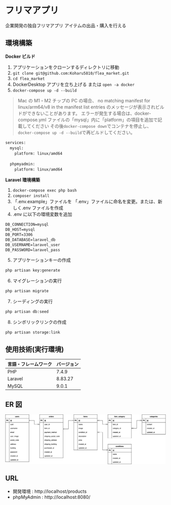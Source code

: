 # フリマアプリ

企業開発の独自フリマアプリ
アイテムの出品・購入を行える

## 環境構築

**Docker ビルド**

1. アプリケーションをクローンするディレクトリに移動
2. `git clone git@github.com:Koharu5810/flea_market.git`
3. `cd flea_market`
4. DockerDesktop アプリを立ち上げる または `open -a docker`
5. `docker-compose up -d --build`

> Mac の M1・M2 チップの PC の場合、
> no matching manifest for linux/arm64/v8 in the manifest list entries のメッセージが表示されビルドができないことがあります。
> エラーが発生する場合は、docker-compose.yml ファイルの「mysql」内に「platform」の項目を追加で記載してください
> その後`docker-compose down`でコンテナを停止し、`docker-compose up -d --build`で再ビルドしてください。

```bash
services:
  mysql:
    platform: linux/amd64

  phpmyadmin:
    platform: linux/amd64
```

**Laravel 環境構築**

1. `docker-compose exec php bash`
2. `composer install`
3. 「.env.example」ファイルを 「.env」ファイルに命名を変更。または、新しく.env ファイルを作成
4. .env に以下の環境変数を追加

```text
DB_CONNECTION=mysql
DB_HOST=mysql
DB_PORT=3306
DB_DATABASE=laravel_db
DB_USERNAME=laravel_user
DB_PASSWORD=laravel_pass
```

5. アプリケーションキーの作成

```bash
php artisan key:generate
```

6. マイグレーションの実行

```bash
php artisan migrate
```

7. シーディングの実行

```bash
php artisan db:seed
```

8. シンボリックリンクの作成
``` bash
php artisan storage:link
```

## 使用技術(実行環境)

| 言語・フレームワーク | バージョン |
| :------------------- | :--------- |
| PHP                  | 7.4.9      |
| Laravel              | 8.83.27    |
| MySQL                | 9.0.1      |

## ER 図

![alt](erd.png)

## URL

- 開発環境 : http://localhost/products
- phpMyAdmin : http://localhost:8080/
